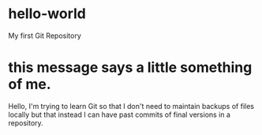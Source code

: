 # hello-world
My first Git Repository

# this message says a little something of me.
Hello, I'm trying to learn Git so that I don't need to maintain backups of files locally but that instead I can have past commits of final versions in a repository.

